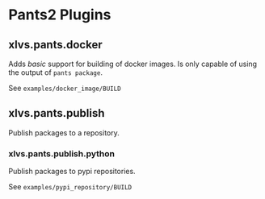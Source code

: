 # Pants2 Plugins

## xlvs.pants.docker

Adds *basic* support for building of docker images. Is only capable of using the output of `pants package`.

See `examples/docker_image/BUILD`


## xlvs.pants.publish

Publish packages to a repository.

### xlvs.pants.publish.python

Publish packages to pypi repositories.

See `examples/pypi_repository/BUILD`
